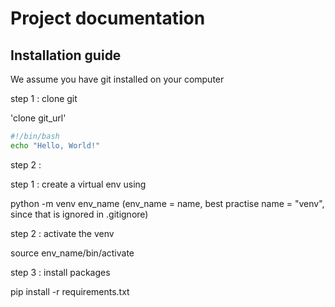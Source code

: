 # Project documentation

## Installation guide

We assume you have git installed on your computer

step 1 : clone git

'clone git_url'

```bash
#!/bin/bash
echo "Hello, World!"
```

step 2 :


step 1 : create a virtual env using

python -m venv env_name
(env_name = name, best practise name = "venv", since that is ignored in .gitignore)

step 2 : activate the venv

source env_name/bin/activate

step 3 : install packages

pip install -r requirements.txt
